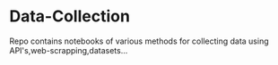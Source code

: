 # Data-Collection
Repo contains notebooks of various methods for collecting data using API's,web-scrapping,datasets...
